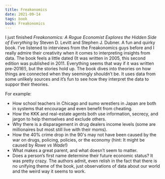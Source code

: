 ```yaml
---
title: Freakonomics
date: 2021-09-14
tags: book
book: Freakonomics
---
```


I just finished _Freakonomics: A Rogue Economist Explores the Hidden Side of Everything_ by Steven D. Levitt and Stephen J. Dubner. A fun and quirky book. I’ve listened to interviews from the Freakonomics guys before and I really admire their creativity when it comes to interpreting insights from data. The book feels a little dated (It was written in 2005, this second edition was published in 2011. Everything seems that way if it was written pre-2016!), but the stories hold up. The book dives into theories on how things are connected when they seemingly shouldn’t be. It uses data from some unlikely sources and it’s fun to see how they interpret the data to suppor their theories. 

For example:

- How school teachers in Chicago and sumo wrestlers in Japan are both in systems that encourage and even benefit from cheating.
- How the KKK and real-estate agents both use information, secrecy, and jargon to help themselves and exclude others.
- Why there is a disparagement in drug dealers income levels (some are millionaires but most still live with their moms).
- How the 40% crime drop in the 90's may not have been caused by the war on drugs, policing, policies, or the economy (hint: It might be caused by _Rowe vs Wade_!)
- What makes a great parent, and what doesn’t seem to matter.
- Does a person’s first name determine their future economic status?
It was pretty crazy. The authors admit, even relish in the fact that there is no unifying theme of the book, just observations of data about our world and the weird way it seems to work.
